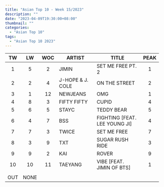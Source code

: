 ```yaml
---
title: "Asian Top 10 - Week 15/2023"
description: ""
date: "2023-04-09T19:30:00+08:00"
thumbnail: ""
categories:
  - "Asian Top 10"
tags:
  - "Asian Top 10 2023"
---
```

<!--more-->
|TW|LW|WOC|ARTIST|TITLE|PEAK|
|:----:|:----:|:----:|----|----|:----:|
|1|5|2|JIMIN|SET ME FREE PT. 2|1|
|2|2|4|J-HOPE & J. COLE|ON THE STREET|2|
|3|1|12|NEWJEANS|OMG|1|
|4|8|3|FIFTY FIFTY|CUPID|4|
|5|6|5|STAYC|TEDDY BEAR|5|
|6|4|7|BSS|FIGHTING [FEAT. LEE YOUNG JI]|4|
|7|7|3|TWICE|SET ME FREE|7|
|8|3|9|TXT|SUGAR RUSH RIDE|3|
|9|9|2|KAI|ROVER|9|
|10|10|11|TAEYANG|VIBE [FEAT. JIMIN OF BTS]|1|
| | | | | | |
|OUT|NONE| | | | |